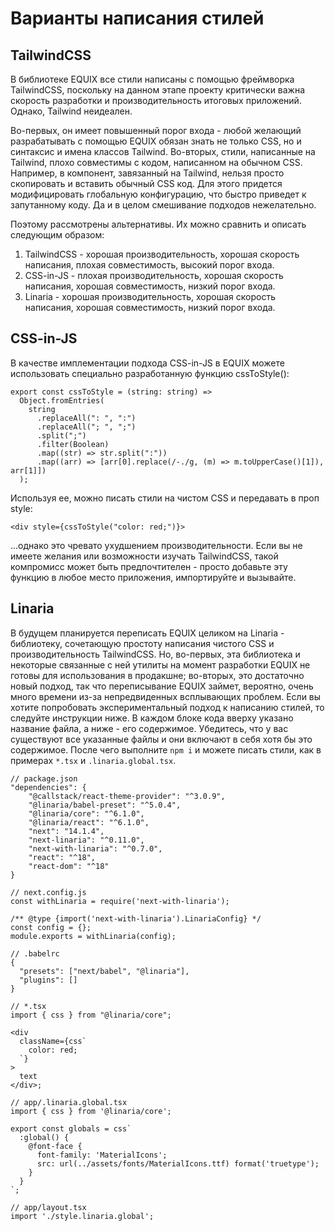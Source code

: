 # Варианты написания стилей

## TailwindCSS

В библиотеке EQUIX все стили написаны с помощью фреймворка TailwindCSS, поскольку на данном этапе проекту критически важна скорость разработки и производительность итоговых приложений. Однако, Tailwind неидеален.

Во-первых, он имеет повышенный порог входа - любой желающий разрабатывать с помощью EQUIX обязан знать не только CSS, но и синтаксис и имена классов Tailwind. Во-вторых, стили, написанные на Tailwind, плохо совместимы с кодом, написанном на обычном CSS. Например, в компонент, завязанный на Tailwind, нельзя просто скопировать и вставить обычный CSS код. Для этого придется модифицировать глобальную конфигурацию, что быстро приведет к запутанному коду. Да и в целом смешивание подходов нежелательно.

Поэтому рассмотрены альтернативы. Их можно сравнить и описать следующим образом:

1. TailwindCSS - хорошая производительность, хорошая скорость написания, плохая совместимость, высокий порог входа.
2. CSS-in-JS - плохая производительность, хорошая скорость написания, хорошая совместимость, низкий порог входа.
3. Linaria - хорошая производительность, хорошая скорость написания, хорошая совместимость, низкий порог входа.

## CSS-in-JS

В качестве имплементации подхода CSS-in-JS в EQUIX можете использовать специально разработанную функцию cssToStyle():

```
export const cssToStyle = (string: string) =>
  Object.fromEntries(
    string
      .replaceAll(": ", ":")
      .replaceAll("; ", ";")
      .split(";")
      .filter(Boolean)
      .map((str) => str.split(":"))
      .map((arr) => [arr[0].replace(/-./g, (m) => m.toUpperCase()[1]), arr[1]])
  );
```

Используя ее, можно писать стили на чистом CSS и передавать в проп style:

```
<div style={cssToStyle("color: red;")}>
```

...однако это чревато ухудшением производительности. Если вы не имеете желания или возможности изучать TailwindCSS, такой компромисс может быть предпочтителен - просто добавьте эту функцию в любое место приложения, импортируйте и вызывайте.

## Linaria

В будущем планируется переписать EQUIX целиком на Linaria - библиотеку, сочетающую простоту написания чистого CSS и производительность TailwindCSS. Но, во-первых, эта библиотека и некоторые связанные с ней утилиты на момент разработки EQUIX не готовы для использования в продакшне; во-вторых, это достаточно новый подход, так что переписывание EQUIX займет, вероятно, очень много времени из-за непредвиденных всплывающих проблем. Если вы хотите попробовать экспериментальный подход к написанию стилей, то следуйте инструкции ниже. В каждом блоке кода вверху указано название файла, а ниже - его содержимое. Убедитесь, что у вас существуют все указанные файлы и они включают в себя хотя бы это содержимое. После чего выполните `npm i` и можете писать стили, как в примерах `*.tsx` и `.linaria.global.tsx`.

```
// package.json
"dependencies": {
    "@callstack/react-theme-provider": "^3.0.9",
    "@linaria/babel-preset": "^5.0.4",
    "@linaria/core": "^6.1.0",
    "@linaria/react": "^6.1.0",
    "next": "14.1.4",
    "next-linaria": "^0.11.0",
    "next-with-linaria": "^0.7.0",
    "react": "^18",
    "react-dom": "^18"
}
```

```
// next.config.js
const withLinaria = require('next-with-linaria');

/** @type {import('next-with-linaria').LinariaConfig} */
const config = {};
module.exports = withLinaria(config);
```

```
// .babelrc
{
  "presets": ["next/babel", "@linaria"],
  "plugins": []
}
```

```
// *.tsx
import { css } from "@linaria/core";

<div
  className={css`
    color: red;
  `}
>
  text
</div>;
```

```
// app/.linaria.global.tsx
import { css } from '@linaria/core';

export const globals = css`
  :global() {
    @font-face {
      font-family: 'MaterialIcons';
      src: url(../assets/fonts/MaterialIcons.ttf) format('truetype');
    }
  }
`;
```

```
// app/layout.tsx
import './style.linaria.global';
```
